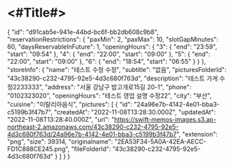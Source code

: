 #  <#Title#>

{
      "id": "d91cab5e-941e-44bd-bc6f-bb2db608c9b8",
      "reservationRestrictions": {
        "paxMin": 2,
        "paxMax": 10,
        "slotGapMinutes": 60,
        "daysReservableInFuture": 1,
        "openingHours": {
          "3": {
            "end": "23:59",
            "start": "09:54"
          },
          "4": {
            "end": "22:00",
            "start": "09:00"
          },
          "5": {
            "end": "22:00",
            "start": "09:00"
          },
          "6": {
            "end": "18:54",
            "start": "06:55"
          }
        }
      },
      "storeInfo": {
        "name": "테스트 수정 수정",
        "subtitle": "없음",
        "picturesFolderId": "43c38290-c232-4795-92e5-4d3c680f763d",
        "description": "테스트 가게 수정2233333",
        "address": "서울 강남구 밤고개로15길 20-1",
        "phone": "0102323020",
        "openingHours": "테스트 영업 설명 수정22",
        "city": "부산",
        "cuisine": "이탈리아음식",
        "pictures": [
          {
            "id": "24a96e7b-4142-4e01-bba3-c5199b3f47b7",
            "createdAt": "2022-11-08T13:28:30.000Z",
            "updatedAt": "2022-11-08T13:28:40.000Z",
            "url": "https://swift-memos-images.s3.ap-northeast-2.amazonaws.com/43c38290-c232-4795-92e5-4d3c680f763d/24a96e7b-4142-4e01-bba3-c5199b3f47b7",
            "extension": "png",
            "size": 39314,
            "originalname": "2EA53F34-5A0A-42EA-AECC-FD1C888CE245.png",
            "fileFolderId": "43c38290-c232-4795-92e5-4d3c680f763d"
          }
        ]
      }
    }
